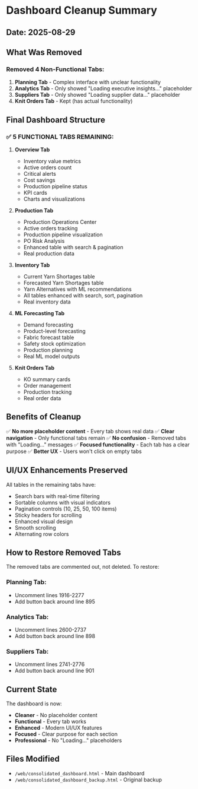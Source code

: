 # Dashboard Cleanup Summary

## Date: 2025-08-29

## What Was Removed

### Removed 4 Non-Functional Tabs:
1. **Planning Tab** - Complex interface with unclear functionality
2. **Analytics Tab** - Only showed "Loading executive insights..." placeholder
3. **Suppliers Tab** - Only showed "Loading supplier data..." placeholder
4. **Knit Orders Tab** - Kept (has actual functionality)

## Final Dashboard Structure

### ✅ **5 FUNCTIONAL TABS REMAINING:**

1. **Overview Tab**
   - Inventory value metrics
   - Active orders count
   - Critical alerts
   - Cost savings
   - Production pipeline status
   - KPI cards
   - Charts and visualizations

2. **Production Tab**
   - Production Operations Center
   - Active orders tracking
   - Production pipeline visualization
   - PO Risk Analysis
   - Enhanced table with search & pagination
   - Real production data

3. **Inventory Tab**
   - Current Yarn Shortages table
   - Forecasted Yarn Shortages table
   - Yarn Alternatives with ML recommendations
   - All tables enhanced with search, sort, pagination
   - Real inventory data

4. **ML Forecasting Tab**
   - Demand forecasting
   - Product-level forecasting
   - Fabric forecast table
   - Safety stock optimization
   - Production planning
   - Real ML model outputs

5. **Knit Orders Tab**
   - KO summary cards
   - Order management
   - Production tracking
   - Real order data

## Benefits of Cleanup

✅ **No more placeholder content** - Every tab shows real data
✅ **Clear navigation** - Only functional tabs remain
✅ **No confusion** - Removed tabs with "Loading..." messages
✅ **Focused functionality** - Each tab has a clear purpose
✅ **Better UX** - Users won't click on empty tabs

## UI/UX Enhancements Preserved

All tables in the remaining tabs have:
- Search bars with real-time filtering
- Sortable columns with visual indicators
- Pagination controls (10, 25, 50, 100 items)
- Sticky headers for scrolling
- Enhanced visual design
- Smooth scrolling
- Alternating row colors

## How to Restore Removed Tabs

The removed tabs are commented out, not deleted. To restore:

### Planning Tab:
- Uncomment lines 1916-2277
- Add button back around line 895

### Analytics Tab:
- Uncomment lines 2600-2737
- Add button back around line 898

### Suppliers Tab:
- Uncomment lines 2741-2776
- Add button back around line 901

## Current State

The dashboard is now:
- **Cleaner** - No placeholder content
- **Functional** - Every tab works
- **Enhanced** - Modern UI/UX features
- **Focused** - Clear purpose for each section
- **Professional** - No "Loading..." placeholders

## Files Modified
- `/web/consolidated_dashboard.html` - Main dashboard
- `/web/consolidated_dashboard_backup.html` - Original backup